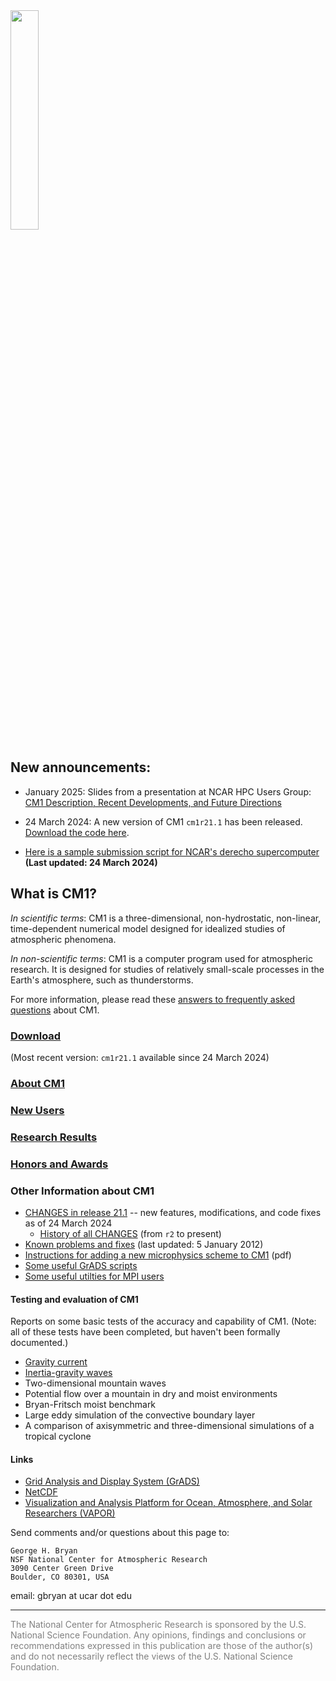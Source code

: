 <img src="https://www2.mmm.ucar.edu/people/bryan/cm1/NSF-NCAR_Lockup-UCAR-Dark_102523.png" width="30%"/>

## New announcements:
* January 2025: Slides from a presentation at NCAR HPC Users Group: [CM1 Description, Recent Developments, and Future Directions](https://www2.mmm.ucar.edu/people/bryan/cm1/CM1_NHUG_Slides_Jan2025.pdf)

* 24 March 2024:  A new version of CM1 `cm1r21.1` has been released.  [Download the code here](releases).    

* [Here is a sample submission script for NCAR's derecho supercomputer](utils/cm1run_derecho)  **(Last updated:  24 March 2024)**

## What is CM1?

_In scientific terms_:  CM1 is a three-dimensional, non-hydrostatic, non-linear, time-dependent numerical model designed for idealized studies of atmospheric phenomena.

_In non-scientific terms_:  CM1 is a computer program used for atmospheric research.  It is designed for studies of relatively small-scale processes in the Earth's atmosphere, such as thunderstorms.  

For more information, please read these [answers to frequently asked questions](docs/faq.md) about CM1.

### [Download](docs/releases.md)

  (Most recent version:  `cm1r21.1` available since 24 March 2024)

### [About CM1](docs/about.md)

### [New Users](docs/new_users.md)

### [Research Results](docs/research_results.md)

### [Honors and Awards](docs/honors_and_awards.md)

### Other Information about CM1

- [CHANGES in release 21.1](docs/CHANGES) -- new features, modifications, and code fixes as of 24 March 2024
  - [History of all CHANGES](docs/changes.md) (from `r2` to present)
- [Known problems and fixes](docs/known_problems.md) (last updated:  5 January 2012)
- [Instructions for adding a new microphysics scheme to CM1](docs/new_microphysics.pdf) (pdf)
- [Some useful GrADS scripts](docs/grads.md)
- [Some useful utilties for MPI users](docs/utils.md)

#### Testing and evaluation of CM1

Reports on some basic tests of the accuracy and capability of CM1.  (Note:  all of these tests have been completed, but haven't been formally documented.)

- [Gravity current](https://www2.mmm.ucar.edu/people/bryan/cm1/test_gravity_current)
- [Inertia-gravity waves](https://www2.mmm.ucar.edu/people/bryan/cm1/test_inertia_gravity_waves)
- Two-dimensional mountain waves
- Potential flow over a mountain in dry and moist environments
- Bryan-Fritsch moist benchmark
- Large eddy simulation of the convective boundary layer
- A comparison of axisymmetric and three-dimensional simulations of a tropical cyclone

#### Links

- [Grid Analysis and Display System (GrADS)](http://cola.gmu.edu/grads)
- [NetCDF](http://www.unidata.ucar.edu/software/netcdf)
- [Visualization and Analysis Platform for Ocean, Atmosphere, and Solar Researchers (VAPOR)](http://www.vapor.ucar.edu)

Send comments and/or questions about this page to:

```
George H. Bryan
NSF National Center for Atmospheric Research
3090 Center Green Drive
Boulder, CO 80301, USA
```
email: gbryan at ucar dot edu
<hr>
<font color="gray">
The National Center for Atmospheric Research is sponsored by the U.S. National Science Foundation. Any opinions, findings and conclusions or recommendations expressed in this publication are those of the author(s) and do not necessarily reflect the views of the U.S. National Science Foundation.
</font>
